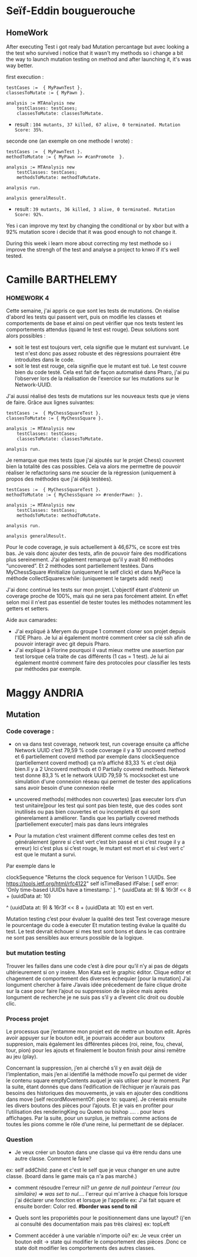 # Seïf-Eddin bouguerouche
## HomeWork
After executing Test i got realy bad Mutation percantage but avec looking a the test who survived i notice that it wasn't my methods so i change a bit the way to launch mutation testing on method and after launching it, it's was way better.

first execution :
```
testCases :=  { MyPawnTest }.
classesToMutate := { MyPawn }.

analysis := MTAnalysis new
    testClasses: testCases;
    classesToMutate: classesToMutate.
```
  - result : `104 mutants, 37 killed, 67 alive, 0 terminated. Mutation Score: 35%.`

seconde one (an exemple on one methode I wrote) :

```
testCases :=  { MyPawnTest }.
methodToMutate := { MyPawn >> #canPromote  }.

analysis := MTAnalysis new
    testClasses: testCases;
    methodsToMutate: methodToMutate.

analysis run.

analysis generalResult.
```
  - result : `39 mutants, 36 killed, 3 alive, 0 terminated. Mutation Score: 92%.`

Yes i can improve my text by changing the conditional or by xbor but with a 92% mutation score i decide that it was good enough to not change it.

During this week i learn more about correcting my test methode so i improve the strengh of the test and analyse a project to knwo if it's well tested.

# Camille BARTHELEMY
### HOMEWORK 4 

Cette semaine, j'ai appris ce que sont les tests de mutations. On réalise d'abord les tests qui passent vert, puis on modifie les classes et comportements de base et ainsi on peut vérifier que nos tests testent les comportements attendus (quand le test est rouge). Deux solutions sont alors possibles : 
- soit le test est toujours vert, cela signifie que le mutant est survivant. Le test n'est donc pas assez robuste et des régressions pourraient être introduites dans le code. 
- soit le test est rouge, cela signifie que le mutant est tué. Le test couvre bien du code testé.
Cela est fait de façon automatisé dans Pharo, j'ai pu l’observer lors de la réalisation de l'exercice sur les mutations sur le Network-UUID.

J'ai aussi réalisé des tests de mutations sur les nouveaux tests que je viens de faire.
Grâce aux lignes suivantes:
```
testCases :=  { MyChessSquareTest }.
classesToMutate := { MyChessSquare }.

analysis := MTAnalysis new
    testClasses: testCases;
    classesToMutate: classesToMutate.

analysis run.
```
 Je remarque que mes tests (que j'ai ajoutés sur le projet Chess) couvrent bien la totalité des cas possibles. Cela va alors me permettre de pouvoir réaliser le refactoring sans me soucier de la régression (uniquement à propos des méthodes que j'ai déjà testées).

```
testCases :=  { MyChessSquareTest }.
methodToMutate := { MyChessSquare >> #renderPawn: }.

analysis := MTAnalysis new
    testClasses: testCases;
    methodsToMutate: methodToMutate.

analysis run.

analysis generalResult.
```

Pour le code coverage, je suis actuellement à 46,67%, ce score est très bas. Je vais donc ajouter des tests, afin de pouvoir faire des modifications plus sereinement. J'ai également remarqué qu'il y avait 80 méthodes “uncovered”. Et 2 méthodes sont partiellement testées. Dans MyChessSquare #initialize (uniquement le self click) et dans MyPiece la méthode collectSquares:while: (uniquement le targets add: next)

J'ai donc continué les tests sur mon projet. L'objectif étant d'obtenir un coverage proche de 100%, mais qui ne sera pas forcément atteint. En effet selon moi il n'est pas essentiel de tester toutes les méthodes notamment les getters et setters.

Aide aux camarades: 
- J'ai expliqué à Meryem du groupe 1 comment cloner son projet depuis l'IDE Pharo. Je lui ai également montré comment créer sa clé ssh afin de pouvoir interagir avec git depuis Pharo. 
- J'ai expliqué à Florine pourquoi il vaut mieux mettre une assertion par test lorsque cela traite de cas différents (1 cas = 1 test). Je lui ai également montré comment faire des protocoles pour classifier les tests par méthodes par exemple.

# Maggy ANDRIA

## Mutation

### Code coverage :

- on va dans test coverage, network test, run coverage ensuite ça affiche
  Network UUID c’est 79,59 % code coverage
  il y a 10 uncoverd method et 6 partiellement coverd method
  par exemple dans clockSequence (partiellement coverd method) ça m’a affiché 83,33 % et c’est déjà bien.Il y a 2 Uncoverd methods et 0 Partially covered methods.
  Network test donne 83,3 % et le network UUID 79,59 %
  mocksocket est une simulation d'une connexion réseau qui permet de tester des applications sans avoir besoin d'une connexion réelle

- uncovered methods( méthodes non couvertes) [pas executer lors d’un test unitaire]pour les test qui sont pas bien testé, que des codes sont inutilisés ou pas bien couvertes et ou incomplets ét qui sont génerelament à améliorer.
  Tandis que les partially covered methods [partiellement executer] mais pas dans leurs intégrales

- Pour la mutation c’est vraiment different comme celles des test en généralement (genre si c’est vert c’est bin passé et si c’est rouge il y a erreur)
  Ici c’est plus si c’est rouge, le mutant est mort et si c’est vert c’ est que le mutant a survi.

Par exemple dans le

clockSequence
"Returns the clock sequence for Verison 1 UUIDs. See https://tools.ietf.org/html/rfc4122"
self isTimeBased ifFalse: [
self error: 'Only time-based UUIDs have a timestamp.' ].
^ (uuidData at: 9) & 16r3f << 8 + (uuidData at: 10)

^ (uuidData at: 9) & 16r3f << 8 + (uuidData at: 10) est en vert.

Mutation testing c’est pour évaluer la qualité des test
Test coverage mesure le pourcentage du code à executer
Et mutation testing évalue la qualité du test.
Le test devrait échouer si mes test sont bons et dans le cas contraire ne sont pas sensibles aux erreurs possible de la logique.

### but mutation testing

Trouver les failles dans une code c’est à dire pour qu’il n’y ai pas de dégats ultérieurement si on y insère.
Mon Kata est le graphic éditor.
Clique editor et chagement de comportement des diverses échequier [pour la mutation]
J’ai longument chercher à faire
J’avais idée précedement de faire clique droite sur la case pour faire l’ajout ou suppression de la pièce mais après longument de recherche je ne suis pas s’il y a d’event clic droit ou double clic.

### Process projet

Le processus que j’entamme mon projet est de mettre un bouton edit.
Après avoir appuyer sur le bouton edit, je pourrais accéder aux boutonx suppresion, mais également les différentes pièces (roi, reine, fou, cheval, tour, pion) pour les ajouts et finalement le bouton finish pour ainsi remêtre au jeu (play).

Concernant la suppression, j’en ai cherché s’il y en avait déjà de l’implentation, mais j’en ai identifié la méthode moveTo qui permet de vider le contenu square emptyContents auquel je vais utilser pour le moment.
Par la suite, étant donnés que dans l’edification de l’échiquer je n’aurais pas besoins des historiques des mouvements, je vais en ajouter des conditions dans move [self recordMovementOf: piece to: square].
Je créerais ensuite les divers boutons des pièces pour l’ajouts. Et je vais en profiter pour l’utilisation des renderingKing ou Queen ou bishop …. . pour leurs affichages.
Par la suite, pour un surplus, je mettrais comme actions de toutes les pions comme le rôle d’une reine, lui permettant de se déplacer.

### Question

- Je veux créer un bouton dans une classe qui va être rendu dans une autre classe. Comment le faire?

ex: self addChild: pane et c'est le self que je veux changer en une autre classe.
(board dans le game mais ça n'a pas marché.)

- comment résoudre l'erreur nil?
  _un genre de null pointeur l'erreur (ou similaire) => was set to nul_.... l'erreur qui m'arrive à chaque fois lorsque j'ai déclarer une fonction et lorsque je l'appelle
  ex: J'ai fait square et ensuite border: Color red. **#border was send to nil**

- Quels sont les proporiétés pour le positionnement dans une layout? (j'en ai consulté des documentation mais pas très claires)
  ex: topLeft

- Comment accéder à une variable n'importe où?
  ex: Je veux créer un bouton edit -> state qui modifier le comportement des pièces .Donc ce state doit modifier les comportements des autres classes.
